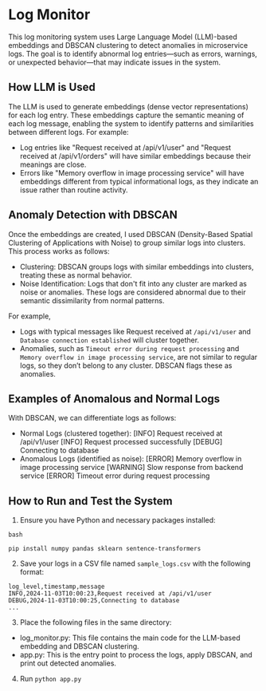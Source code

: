 # Log Monitor

This log monitoring system uses Large Language Model (LLM)-based embeddings and DBSCAN clustering to detect anomalies in microservice logs. The goal is to identify abnormal log entries—such as errors, warnings, or unexpected behavior—that may indicate issues in the system.

## How LLM is Used

The LLM is used to generate embeddings (dense vector representations) for each log entry. These embeddings capture the semantic meaning of each log message, enabling the system to identify patterns and similarities between different logs. For example:

* Log entries like "Request received at /api/v1/user" and "Request received at /api/v1/orders" will have similar embeddings because their meanings are close.
* Errors like "Memory overflow in image processing service" will have embeddings different from typical informational logs, as they indicate an issue rather than routine activity.

## Anomaly Detection with DBSCAN

Once the embeddings are created, I used DBSCAN (Density-Based Spatial Clustering of Applications with Noise) to group similar logs into clusters. This process works as follows:

* Clustering: DBSCAN groups logs with similar embeddings into clusters, treating these as normal behavior.
* Noise Identification: Logs that don't fit into any cluster are marked as noise or anomalies. These logs are considered abnormal due to their semantic dissimilarity from normal patterns.

For example,

* Logs with typical messages like Request received at `/api/v1/user` and `Database connection established` will cluster together.
* Anomalies, such as `Timeout error during request processing` and `Memory overflow in image processing service`, are not similar to regular logs, so they don’t belong to any cluster. DBSCAN flags these as anomalies.

## Examples of Anomalous and Normal Logs

With DBSCAN, we can differentiate logs as follows:

* Normal Logs (clustered together):
    [INFO] Request received at /api/v1/user
    [INFO] Request processed successfully
    [DEBUG] Connecting to database
* Anomalous Logs (identified as noise):
    [ERROR] Memory overflow in image processing service
    [WARNING] Slow response from backend service
    [ERROR] Timeout error during request processing

## How to Run and Test the System
1. Ensure you have Python and necessary packages installed:
```
bash

pip install numpy pandas sklearn sentence-transformers
```

2. Save your logs in a CSV file named `sample_logs.csv` with the following format:
```
log_level,timestamp,message
INFO,2024-11-03T10:00:23,Request received at /api/v1/user
DEBUG,2024-11-03T10:00:25,Connecting to database
...
```

3. Place the following files in the same directory:

* log_monitor.py: This file contains the main code for the LLM-based embedding and DBSCAN clustering.
* app.py: This is the entry point to process the logs, apply DBSCAN, and print out detected anomalies.

4. Run `python app.py`
